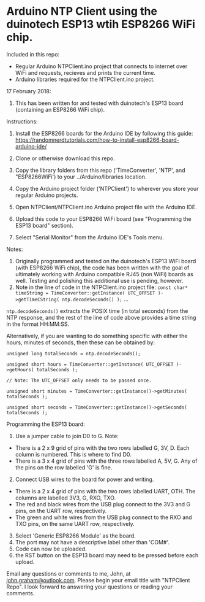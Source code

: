 # Arduino NTP Client using the duinotech ESP13 wtih ESP8266 WiFi chip.

Included in this repo:
- Regular Arduino NTPClient.ino project that connects to internet over WiFi and requests, recieves and prints the current time.
- Arduino libraries required for the NTPClient.ino project.


17 February 2018:   
1. This has been written for and tested with duinotech's ESP13 board (containing an ESP8266 WiFi chip).

Instructions:
1. Install the ESP8266 boards for the Arduino IDE by following this guide: https://randomnerdtutorials.com/how-to-install-esp8266-board-arduino-ide/

2. Clone or otherwise download this repo.

3. Copy the library folders from this repo ('TimeConverter', 'NTP', and "ESP8266WiFi') to your ../Arduino/libraries location.
4. Copy the Arduino project folder ('NTPClient') to wherever you store your regular Arduino projects.

5. Open NTPClient/NTPClient.ino Arduino project file with the Arduino IDE.
6. Upload this code to your ESP8266 WiFi board (see "Programming the ESP13 board" section).
7. Select "Serial Monitor" from the Arduino IDE's Tools menu.

Notes:
1. Originally programmed and tested on the duinotech's ESP13 WiFi board (with ESP8266 WiFi chip), the code has been written with the goal of ultimately working with Arduino compatible RJ45 (non WiFi) boards as well. Testing and polishing this additional use is pending, however.
2. Note in the line of code in the NTPClient.ino project file: `const char* timeString = TimeConverter::getInstance( UTC_OFFSET )->getTimeCString( ntp.decodeSeconds() );` ...

  `ntp.decodeSeconds()` extracts the POSIX time (in total seconds) from the NTP response, and the rest of the line of code above provides a time string in the format HH:MM:SS.
  
  Alternatively, if you are wanting to do something specific with either the hours, minutes of seconds, then these can be obtained by:
  
  `unsigned long totalSeconds = ntp.decodeSeconds();`
    
  `unsigned short hours = TimeConverter::getInstance( UTC_OFFSET )->getHours( totalSeconds );`
    
  `// Note: The UTC_OFFSET only needs to be passed once.`
  
  `unsigned short minutes = TimeConverter::getInstance()->getMinutes( totalSeconds );`
  
  `unsigned short seconds = TimeConverter::getInstance()->getSeconds( totalSeconds );`
 
Programming the ESP13 board:
1. Use a jumper cable to join D0 to G. Note:
  - There is a 2 x 9 grid of pins with the two rows labelled G, 3V, D. Each column is numbered. This is where to find D0.
  - There is a 3 x 4 grid of pins with the three rows labelled A, 5V, G. Any of the pins on the row labelled 'G' is fine.
2. Connect USB wires to the board for power and writing.
  - There is a 2 x 4 grid of pins with the two rows labelled UART, OTH. The columns are labelled 3V3, G, RXO, TXO.
  - The red and black wires from the USB plug connect to the 3V3 and G pins, on the UART row, respectively.
  - The green and white wires from the USB plug connect to the RXO and TXO pins, on the same UART row, respectively.
3. Select 'Generic ESP8266 Module' as the board.
4. The port may not have a descriptive label other than 'COM#'.
5. Code can now be uploaded.
6. the RST button on the ESP13 board may need to be pressed before each upload.

Email any questions or comments to me, John, at john.graham@outlook.com. Please begin your email title with "NTPClient Repo".
I look forward to answering your questions or reading your comments.
